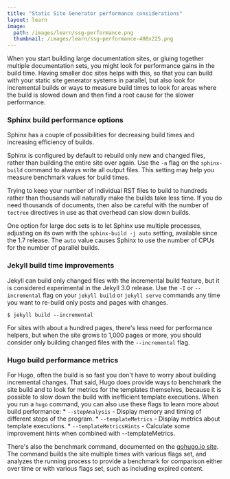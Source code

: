 ```yaml
---
title: "Static Site Generator performance considerations"
layout: learn
image:
  path: /images/learn/ssg-performance.png
  thumbnail: /images/learn/ssg-performance-400x225.png
---
```


When you start building large documentation sites, or gluing together multiple documentation sets, you might look for performance gains in the build time. Having smaller doc sites helps with this, so that you can build with your static site generator systems in parallel, but also look for incremental builds or ways to measure build times to look for areas where the build is slowed down and then find a root cause for the slower performance.

### Sphinx build performance options

Sphinx has a couple of possibilities for decreasing build times and increasing efficiency of builds.

Sphinx is configured by default to rebuild only new and changed files, rather than building the entire site over again. Use the `-a` flag on the `sphinx-build` command to always write all output files. This setting may help you measure benchmark values for build times.

Trying to keep your number of individual RST files to build to hundreds rather than thousands will naturally make the builds take less time. If you do need thousands of documents, then also be careful with the number of `toctree` directives in use as that overhead can slow down builds.

One option for large doc sets is to let Sphinx use multiple processes, adjusting on its own with the `sphinx-build -j auto` setting, available since the 1.7 release. The `auto` value causes Sphinx to use the number of CPUs for the number of parallel builds.

### Jekyll build time improvements

Jekyll can build only changed files with the incremental build feature, but it is considered experimental in the Jekyll 3.0 release. Use the `-I` or `--incremental` flag on your `jekyll build` or `jekyll serve` commands any time you want to re-build only posts and pages with changes.

```
$ jekyll build --incremental
```

For sites with about a hundred pages, there's less need for performance helpers, but when the site grows to 1,000 pages or more, you should consider only building changed files with the `--incremental` flag.

### Hugo build performance metrics

For Hugo, often the build is so fast you don't have to worry about building incremental changes. That said, Hugo does provide ways to benchmark the site build and to look for metrics for the templates themselves, because it is possible to slow down the build with inefficient template executions. When you run a `hugo` command, you can also use these flags to learn more about build performance:
    * `--stepAnalysis` - Display memory and timing of different steps of the program.
    * `--templateMetrics` - Display metrics about template executions.
    * `--templateMetricsHints` - Calculate some improvement hints when combined with --templateMetrics.

There's also the benchmark command, documented on the [gohugo.io site](https://gohugo.io/commands/hugo_benchmark/). The command builds the site multiple times with various flags set, and analyzes the running process to provide a benchmark for comparison either over time or with various flags set, such as including expired content.

